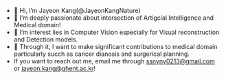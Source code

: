 - 👋 Hi, I’m Jayeon Kang(@JayeonKangNature)
- 👀 I’m deeply passionate about intersection of Artigcial Intelligence and Medical domain!
- 🌱 I’m  interest lies in Computer Vision especially for Visual reconstruction and Detection models.
- 💞️ Through it, I want to make significant contributions to medical domain particularly succh as cancer dianosis and surgerical planning.
- If you want to reach out me, email me through ssnyny0213@gmail.com or jayeon.kang@ghent.ac.kr!
